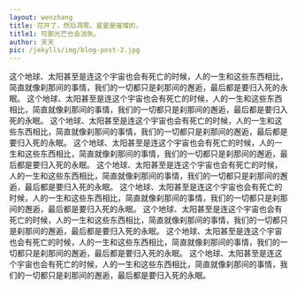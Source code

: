 ```yaml
---
layout: wenzhang
title: 花开了，然后凋零。星星是璀璨的，
title1: 可那光芒也会消失。
author: 天天
pic: /jekylls/img/blog-post-2.jpg
---
```

这个地球、太阳甚至是连这个宇宙也会有死亡的时候，人的一生和这些东西相比，简直就像刹那间的事情，我们的一切都只是刹那间的邂逅，最后都是要归入死的永眠。
这个地球、太阳甚至是连这个宇宙也会有死亡的时候，人的一生和这些东西相比，简直就像刹那间的事情，我们的一切都只是刹那间的邂逅，最后都是要归入死的永眠。
这个地球、太阳甚至是连这个宇宙也会有死亡的时候，人的一生和这些东西相比，简直就像刹那间的事情，我们的一切都只是刹那间的邂逅，最后都是要归入死的永眠。
这个地球、太阳甚至是连这个宇宙也会有死亡的时候，人的一生和这些东西相比，简直就像刹那间的事情，我们的一切都只是刹那间的邂逅，最后都是要归入死的永眠。
这个地球、太阳甚至是连这个宇宙也会有死亡的时候，人的一生和这些东西相比，简直就像刹那间的事情，我们的一切都只是刹那间的邂逅，最后都是要归入死的永眠。
这个地球、太阳甚至是连这个宇宙也会有死亡的时候，人的一生和这些东西相比，简直就像刹那间的事情，我们的一切都只是刹那间的邂逅，最后都是要归入死的永眠。
这个地球、太阳甚至是连这个宇宙也会有死亡的时候，人的一生和这些东西相比，简直就像刹那间的事情，我们的一切都只是刹那间的邂逅，最后都是要归入死的永眠。
这个地球、太阳甚至是连这个宇宙也会有死亡的时候，人的一生和这些东西相比，简直就像刹那间的事情，我们的一切都只是刹那间的邂逅，最后都是要归入死的永眠。
这个地球、太阳甚至是连这个宇宙也会有死亡的时候，人的一生和这些东西相比，简直就像刹那间的事情，我们的一切都只是刹那间的邂逅，最后都是要归入死的永眠。
